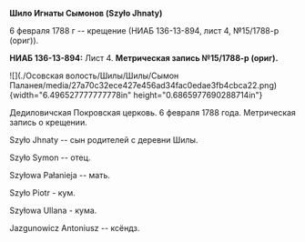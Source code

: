 **Шило Игнаты Сымонов (Szyło Jhnaty)**

6 февраля 1788 г -- крещение (НИАБ 136-13-894, лист 4, №15/1788-р
(ориг)).

**НИАБ 136-13-894:** Лист 4. **Метрическая запись №15/1788-р (ориг).**

![](./Осовская волость/Шилы/Шилы/Сымон Паланея/media/27a70c32ece427e456ad34fac0edae3fb4cbca22.png){width="6.496527777777778in"
height="0.6865977690288714in"}

Дедиловичская Покровская церковь. 6 февраля 1788 года. Метрическая
запись о крещении.

Szyło Jhnaty -- сын родителей с деревни Шилы.

Szyło Symon -- отец.

Szyłowa Pałanieja -- мать.

Szyło Piotr - кум.

Szyłowa Ullana - кума.

Jazgunowicz Antoniusz -- ксёндз.

